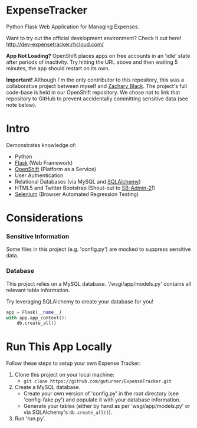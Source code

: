 # ExpenseTracker 
Python Flask Web Application for Managing Expenses.

Want to try out the official development environment? Check it out here! http://dev-expensetracker.rhcloud.com/

**App Not Loading?** OpenShift places apps on free accounts in an 'idle' state after periods of inactivity. Try hitting the URL above and then waiting 5 minutes, the app should restart on its own.

**Important!** Although I'm the only contributor to this repository, this was a collaborative project between myself and [Zachary Black](https://github.com/zacharybblack). The project's full code-base is held in our OpenShift repository. We chose not to link that repository to GitHub to prevent accidentally committing sensitive data (see note below).

# Intro
Demonstrates knowledge of:
* Python
* [Flask](http://flask.pocoo.org/) (Web Framework)
* [OpenShift](https://www.openshift.com/) (Platform as a Service)
* User Authentication
* Relational Databases (via MySQL and [SQLAlchemy](http://www.sqlalchemy.org/))
* HTML5 and Twitter Bootstrap (Shout-out to [SB-Admin-2](http://startbootstrap.com/template-overviews/sb-admin-2/)!)
* [Selenium](http://www.seleniumhq.org/) (Browser Automated Regression Testing)

# Considerations
### Sensitive Information
Some files in this project (e.g. 'config.py') are mocked to suppress sensitive data.

### Database
This project relies on a MySQL database. '/wsgi/app/models.py' contains all relevant table information.

Try leveraging SQLAlchemy to create your database for you!
```python
app = Flask(__name__)
with app.app_context():
    db.create_all()
```

# Run This App Locally
Follow these steps to setup your own Expense Tracker:

1. Clone this project on your local machine:
    * ```git clone https://github.com/guturner/ExpenseTracker.git```
2. Create a MySQL database.
    * Create your own version of 'config.py' in the root directory (see 'config-fake.py') and populate it with your database information.
    * Generate your tables (either by hand as per 'wsgi/app/models.py' or via SQLAlchemy's ```db.create_all()```).
3. Run 'run.py'.
